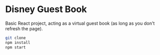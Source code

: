 # Disney Guest Book
Basic React project, acting as a virtual guest book (as long as you don't refresh the page).
```sh
git clone
npm install
npm start
```